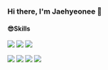 ### Hi there, I'm Jaehyeonee 👋

<!--
**Jaehyeonee/jaehyeonee** is a ✨ _special_ ✨ repository because its `README.md` (this file) appears on your GitHub profile.

Here are some ideas to get you started:

- 🔭 I’m currently working on ...
- 🌱 I’m currently learning ...
- 👯 I’m looking to collaborate on ...
- 🤔 I’m looking for help with ...
- 💬 Ask me about ...
- 📫 How to reach me: ...
- 😄 Pronouns: ...
- ⚡ Fun fact: ...
-->
#### 😎Skills
<p >
  <img src="https://img.shields.io/badge/Python-3776AB?style=plastic&logo=Python&logoColor=white"/>
  <img src="https://img.shields.io/badge/PyTorch-EE4C2C?style=plastic&logo=PyTorch&logoColor=white"/>
  <img src="https://img.shields.io/badge/TensorFlow-FF6F00?style=plastic&logo=TensorFlow&logoColor=white"/>
</p>

<p>
  <img src="https://img.shields.io/badge/Android-3DDC84?style=plastic&logo=Android&logoColor=white"/>
  <img src="https://img.shields.io/badge/Dart-0175C2?style=plastic&logo=Dart&logoColor=white"/>
  <img src="https://img.shields.io/badge/Java-0175C2?style=plastic&logo=Java&logoColor=white"/>
  <img src="https://img.shields.io/badge/Kotlin-7F52FF?style=plastic&logo=Kotlin&logoColor=white"/>
</p>
